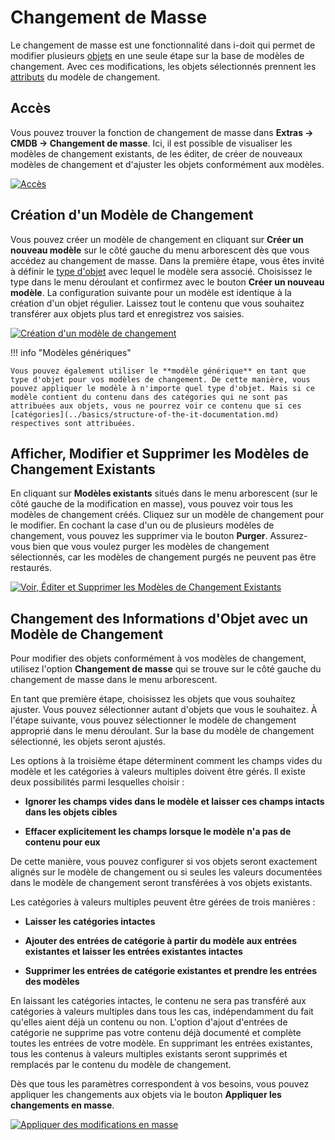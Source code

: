 # Changement de Masse 

Le changement de masse est une fonctionnalité dans i-doit qui permet de modifier plusieurs [objets](../glossary.md) en une seule étape sur la base de modèles de changement. Avec ces modifications, les objets sélectionnés prennent les [attributs](../glossary.md) du modèle de changement.

Accès
------

Vous pouvez trouver la fonction de changement de masse dans **Extras → CMDB → Changement de masse**. Ici, il est possible de visualiser les modèles de changement existants, de les éditer, de créer de nouveaux modèles de changement et d'ajuster les objets conformément aux modèles.

[![Accès](../assets/images/en/efficient-documentation/mass-change/1-mc.png)](../assets/images/en/efficient-documentation/mass-change/1-mc.png)

Création d'un Modèle de Changement
--------------------------

Vous pouvez créer un modèle de changement en cliquant sur **Créer un nouveau modèle** sur le côté gauche du menu arborescent dès que vous accédez au changement de masse. Dans la première étape, vous êtes invité à définir le [type d'objet](../basics/structure-of-the-it-documentation.md) avec lequel le modèle sera associé. Choisissez le type dans le menu déroulant et confirmez avec le bouton **Créer un nouveau modèle**. La configuration suivante pour un modèle est identique à la création d'un objet régulier. Laissez tout le contenu que vous souhaitez transférer aux objets plus tard et enregistrez vos saisies.

[![Création d'un modèle de changement](../assets/images/en/efficient-documentation/mass-change/2-mc.png)](../assets/images/en/efficient-documentation/mass-change/2-mc.png)

!!! info "Modèles génériques"

    Vous pouvez également utiliser le **modèle générique** en tant que type d'objet pour vos modèles de changement. De cette manière, vous pouvez appliquer le modèle à n'importe quel type d'objet. Mais si ce modèle contient du contenu dans des catégories qui ne sont pas attribuées aux objets, vous ne pourrez voir ce contenu que si ces [catégories](../basics/structure-of-the-it-documentation.md) respectives sont attribuées.

Afficher, Modifier et Supprimer les Modèles de Changement Existants
-----------------------------------------------

En cliquant sur **Modèles existants** situés dans le menu arborescent (sur le côté gauche de la modification en masse), vous pouvez voir tous les modèles de changement créés. Cliquez sur un modèle de changement pour le modifier. En cochant la case d'un ou de plusieurs modèles de changement, vous pouvez les supprimer via le bouton **Purger**. Assurez-vous bien que vous voulez purger les modèles de changement sélectionnés, car les modèles de changement purgés ne peuvent pas être restaurés.

[![Voir, Éditer et Supprimer les Modèles de Changement Existants](../assets/images/en/efficient-documentation/mass-change/3-mc.png)](../assets/images/en/efficient-documentation/mass-change/3-mc.png)

Changement des Informations d'Objet avec un Modèle de Changement
--------------------------------------------------------------

Pour modifier des objets conformément à vos modèles de changement, utilisez l'option **Changement de masse** qui se trouve sur le côté gauche du changement de masse dans le menu arborescent.

En tant que première étape, choisissez les objets que vous souhaitez ajuster. Vous pouvez sélectionner autant d'objets que vous le souhaitez. À l'étape suivante, vous pouvez sélectionner le modèle de changement approprié dans le menu déroulant. Sur la base du modèle de changement sélectionné, les objets seront ajustés.

Les options à la troisième étape déterminent comment les champs vides du modèle et les catégories à valeurs multiples doivent être gérés. Il existe deux possibilités parmi lesquelles choisir :

*   **Ignorer les champs vides dans le modèle et laisser ces champs intacts dans les objets cibles**
    
*   **Effacer explicitement les champs lorsque le modèle n'a pas de contenu pour eux** 


De cette manière, vous pouvez configurer si vos objets seront exactement alignés sur le modèle de changement ou si seules les valeurs documentées dans le modèle de changement seront transférées à vos objets existants.

Les catégories à valeurs multiples peuvent être gérées de trois manières :

*   **Laisser les catégories intactes**
    
*   **Ajouter des entrées de catégorie à partir du modèle aux entrées existantes et laisser les entrées existantes intactes**
    
*   **Supprimer les entrées de catégorie existantes et prendre les entrées des modèles**
    

En laissant les catégories intactes, le contenu ne sera pas transféré aux catégories à valeurs multiples dans tous les cas, indépendamment du fait qu'elles aient déjà un contenu ou non. L'option d'ajout d'entrées de catégorie ne supprime pas votre contenu déjà documenté et complète toutes les entrées de votre modèle. En supprimant les entrées existantes, tous les contenus à valeurs multiples existants seront supprimés et remplacés par le contenu du modèle de changement.

Dès que tous les paramètres correspondent à vos besoins, vous pouvez appliquer les changements aux objets via le bouton **Appliquer les changements en masse**.

[![Appliquer des modifications en masse](../assets/images/en/efficient-documentation/mass-change/4-mc.png)](../assets/images/en/efficient-documentation/mass-change/4-mc.png)
